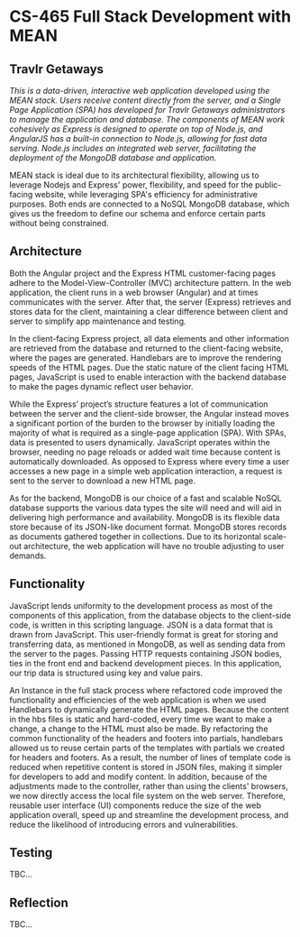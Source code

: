 # CS-465 Full Stack Development with MEAN
## Travlr Getaways
<i> This is a data-driven, interactive web application developed using the MEAN stack. Users receive content directly from the server, and a Single Page Application (SPA) has developed for Travlr Getaways administrators to manage the application and database. The components of MEAN work cohesively as Express is designed to operate on top of Node.js, and AngularJS has a built-in connection to Node.js, allowing for fast data serving. Node.js includes an integrated web server, facilitating the deployment of the MongoDB database and application.</i>

MEAN stack is ideal due to its architectural flexibility, allowing us to leverage Nodejs and Express' power, flexibility, and speed for the public-facing website, while leveraging SPA's efficiency for administrative purposes. Both ends are connected to a NoSQL MongoDB database, which gives us the freedom to define our schema and enforce certain parts without being constrained. 

## Architecture
Both the Angular project and the Express HTML customer-facing pages adhere to the Model-View-Controller (MVC) architecture pattern. In the web application, the client runs in a web browser (Angular) and at times communicates with the server. After that, the server (Express) retrieves and stores data for the client, maintaining a clear difference between client and server to simplify app maintenance and testing.

In the client-facing Express project, all data elements and other information are retrieved from the database and returned to the client-facing website, where the pages are generated. Handlebars are to improve the rendering speeds of the HTML pages.  Due the static nature of the client facing HTML pages, JavaScript is used to enable interaction with the backend database to make the pages dynamic reflect user behavior. 

While the Express’ project’s structure features a lot of communication between the server and the client-side browser, the Angular instead moves a significant portion of the burden to the browser by initially loading the majority of what is required as a single-page application (SPA). With SPAs, data is presented to users dynamically. JavaScript operates within the browser, needing no page reloads or added wait time because content is automatically downloaded. As opposed to Express where every time a user accesses a new page in a simple web application interaction, a request is sent to the server to download a new HTML page.

As for the backend, MongoDB is our choice of a fast and scalable NoSQL database supports the various data types the site will need and will aid in delivering high performance and availability. MongoDB is its flexible data store because of its JSON-like document format. MongoDB stores records as documents gathered together in collections. Due to its horizontal scale-out architecture, the web application will have no trouble adjusting to user demands.

 
## Functionality
JavaScript lends uniformity to the development process as most of the components of this application, from the database objects to the client-side code, is written in this scripting language. JSON is a data format that is drawn from JavaScript. This user-friendly format is great for storing and transferring data, as mentioned in MongoDB, as well as sending data from the server to the pages. Passing HTTP requests containing JSON bodies, ties in the front end and backend development pieces. In this application, our trip data is structured using key and value pairs.

An Instance in the full stack process where refactored code improved the functionality and efficiencies of the web application is when we used Handlebars to dynamically generate the HTML pages. Because the content in the hbs files is static and hard-coded, every time we want to make a change, a change to the HTML must also be made. By refactoring the common functionality of the headers and footers into partials, handlebars allowed us to reuse certain parts of the templates with partials we created for headers and footers. As a result, the number of lines of template code is reduced when repetitive content is stored in JSON files, making it simpler for developers to add and modify content. In addition, because of the adjustments made to the controller, rather than using the clients' browsers, we now directly access the local file system on the web server. Therefore, reusable user interface (UI) components reduce the size of the web application overall, speed up and streamline the development process, and reduce the likelihood of introducing errors and vulnerabilities.

## Testing
TBC...
## Reflection
TBC...
